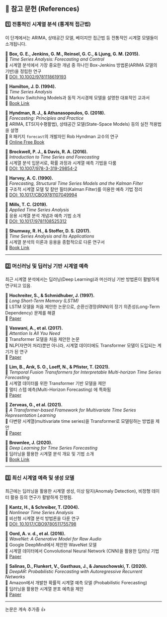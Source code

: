 ## 📌 참고 문헌 (References)  

### **1️⃣ 전통적인 시계열 분석 (통계적 접근법)**
이 단계에서는 ARIMA, 상태공간 모델, 베이지안 접근법 등 전통적인 시계열 모델들이 소개됩니다.  

📄 **Box, G. E., Jenkins, G. M., Reinsel, G. C., & Ljung, G. M. (2015).**  
🔹 *Time Series Analysis: Forecasting and Control*  
📌 시계열 분석에서 가장 중요한 개념 중 하나인 Box-Jenkins 방법론(ARIMA 모델의 기반)을 정립한 연구  
🔗 [DOI: 10.1002/9781118619193](https://doi.org/10.1002/9781118619193)  

📄 **Hamilton, J. D. (1994).**  
🔹 *Time Series Analysis*  
📌 Markov Switching Models과 동적 거시경제 모델을 설명한 대표적인 교과서  
🔗 [Book Link](https://press.princeton.edu/books/hardcover/9780691042893/time-series-analysis)  

📄 **Hyndman, R. J., & Athanasopoulos, G. (2018).**  
🔹 *Forecasting: Principles and Practice*  
📌 ARIMA, ETS(지수평활법), 상태공간 모델(State-Space Models) 등의 실전 적용법을 설명  
📌 R 패키지 `forecast`의 개발자인 Rob Hyndman 교수의 연구  
🔗 [Online Free Book](https://otexts.com/fpp3/)  

📄 **Brockwell, P. J., & Davis, R. A. (2016).**  
🔹 *Introduction to Time Series and Forecasting*  
📌 시계열 분석 입문서로, 확률 과정과 시계열 예측 기법을 다룸  
🔗 [DOI: 10.1007/978-3-319-29854-2](https://doi.org/10.1007/978-3-319-29854-2)  

📄 **Harvey, A. C. (1990).**  
🔹 *Forecasting, Structural Time Series Models and the Kalman Filter*  
📌 구조적 시계열 모델 및 칼만 필터(Kalman Filter)를 이용한 예측 기법 정리  
🔗 [DOI: 10.1017/CBO9781107049994](https://doi.org/10.1017/CBO9781107049994)  

📄 **Mills, T. C. (2019).**  
🔹 *Applied Time Series Analysis*  
📌 응용 시계열 분석 개념과 예측 기법 소개  
🔗 [DOI: 10.1017/9781108525312](https://doi.org/10.1017/9781108525312)  

📄 **Shumway, R. H., & Stoffer, D. S. (2017).**  
🔹 *Time Series Analysis and Its Applications*  
📌 시계열 분석의 이론과 응용을 종합적으로 다룬 연구서  
🔗 [Book Link](https://www.springer.com/gp/book/9783319524511)  

---

### **2️⃣ 머신러닝 및 딥러닝 기반 시계열 예측**  
최근 시계열 분석에서는 딥러닝(Deep Learning)과 머신러닝 기반 방법론이 활발하게 연구되고 있음.  

📄 **Hochreiter, S., & Schmidhuber, J. (1997).**  
🔹 *Long Short-Term Memory (LSTM)*  
📌 LSTM 모델을 처음 제안한 논문으로, 순환신경망(RNN)의 장기 의존성(Long-Term Dependency) 문제를 해결  
🔗 [Paper](https://www.bioinf.jku.at/publications/older/2604.pdf)  

📄 **Vaswani, A., et al. (2017).**  
🔹 *Attention Is All You Need*  
📌 Transformer 모델을 처음 제안한 논문  
📌 NLP(자연어 처리)뿐만 아니라, 시계열 데이터에도 Transformer 모델이 도입되는 계기가 된 연구  
🔗 [Paper](https://arxiv.org/abs/1706.03762)  

📄 **Lim, B., Arık, S. O., Loeff, N., & Pfister, T. (2021).**  
🔹 *Temporal Fusion Transformers for Interpretable Multi-horizon Time Series Forecasting*  
📌 시계열 데이터를 위한 Transformer 기반 모델을 제안  
📌 멀티 스텝 예측(Multi-Horizon Forecasting) 에 특화됨  
🔗 [Paper](https://arxiv.org/abs/1912.09363)  

📄 **Zerveas, G., et al. (2021).**  
🔹 *A Transformer-based Framework for Multivariate Time Series Representation Learning*  
📌 다변량 시계열(multivariate time series)을 Transformer로 모델링하는 방법을 제안  
🔗 [Paper](https://arxiv.org/abs/2010.02803)  

📄 **Brownlee, J. (2020).**  
🔹 *Deep Learning for Time Series Forecasting*  
📌 딥러닝을 활용한 시계열 분석 개요 및 기법 소개  
🔗 [Book Link](https://machinelearningmastery.com/deep-learning-for-time-series-forecasting/)  

---

### **3️⃣ 최신 시계열 예측 및 생성 모델**  
최근에는 딥러닝을 활용한 시계열 생성, 이상 탐지(Anomaly Detection), 비정형 데이터 활용 등의 연구가 활발하게 진행됨.  

📄 **Kantz, H., & Schreiber, T. (2004).**  
🔹 *Nonlinear Time Series Analysis*  
📌 비선형 시계열 분석 방법론을 다룬 연구  
🔗 [DOI: 10.1017/CBO9780511755798](https://doi.org/10.1017/CBO9780511755798)  

📄 **Oord, A. v. d., et al. (2016).**  
🔹 *WaveNet: A Generative Model for Raw Audio*  
📌 Google DeepMind에서 제안한 WaveNet 모델  
📌 시계열 데이터에서 Convolutional Neural Network (CNN)을 활용한 딥러닝 기법  
🔗 [Paper](https://arxiv.org/abs/1609.03499)  

📄 **Salinas, D., Flunkert, V., Gasthaus, J., & Januschowski, T. (2020).**  
🔹 *DeepAR: Probabilistic Forecasting with Autoregressive Recurrent Networks*  
📌 Amazon에서 개발한 확률적 시계열 예측 모델 (Probabilistic Forecasting)  
📌 딥러닝을 활용한 시계열 분포 예측을 제안  
🔗 [Paper](https://arxiv.org/abs/1704.04110)  

---


논문은 계속 추가중 👍
